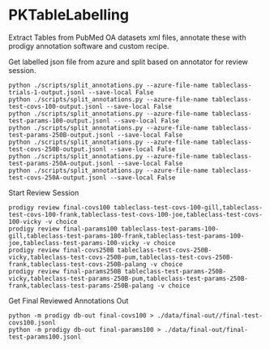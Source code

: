# PKTableLabelling

Extract Tables from PubMed OA datasets xml files, annotate these with prodigy annotation software and custom recipe. 

Get labelled json file from azure and split based on annotator for review session.  
```
python ./scripts/split_annotations.py --azure-file-name tableclass-trials-1-output.jsonl --save-local False
python ./scripts/split_annotations.py --azure-file-name tableclass-test-covs-100-output.jsonl --save-local False
python ./scripts/split_annotations.py --azure-file-name tableclass-test-params-100-output.jsonl --save-local False
python ./scripts/split_annotations.py --azure-file-name tableclass-test-params-250B-output.jsonl --save-local False
python ./scripts/split_annotations.py --azure-file-name tableclass-test-covs-250B-output.jsonl --save-local False
python ./scripts/split_annotations.py --azure-file-name tableclass-test-params-250A-output.jsonl --save-local False
python ./scripts/split_annotations.py --azure-file-name tableclass-test-covs-250A-output.jsonl --save-local False
```
Start Review Session
``` 
prodigy review final-covs100 tableclass-test-covs-100-gill,tableclass-test-covs-100-frank,tableclass-test-covs-100-joe,tableclass-test-covs-100-vicky -v choice  
prodigy review final-params100 tableclass-test-params-100-gill,tableclass-test-params-100-frank,tableclass-test-params-100-joe,tableclass-test-params-100-vicky -v choice
prodigy review final-covs250B tableclass-test-covs-250B-vicky,tableclass-test-covs-250B-pum,tableclass-test-covs-250B-frank,tableclass-test-covs-250B-palang -v choice
prodigy review final-params250B tableclass-test-params-250B-vicky,tableclass-test-params-250B-pum,tableclass-test-params-250B-frank,tableclass-test-params-250B-palang -v choice   
```
Get Final Reviewed Annotations Out
```
python -m prodigy db-out final-covs100 > ./data/final-out//final-test-covs100.jsonl
python -m prodigy db-out final-params100 > ./data/final-out/final-test-params100.jsonl
```
